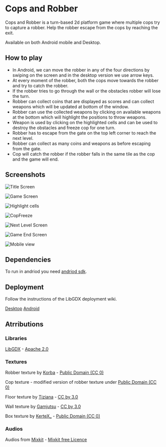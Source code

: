 # Cops and Robber

Cops and Robber is a turn-based 2d platform game where multiple cops try to capture a robber.
Help the robber escape from the cops by reaching the exit.

Available on both Android mobile and Desktop.

## How to play 

- In Android, we can move the robber in any of the four directions by swiping on the screen and in the desktop version we use arrow keys.
- At every moment of the robber, both the cops move towards the robber and try to catch the robber.
- If the robber tries to go through the wall or the obstacles robber will lose the turn.
- Robber can collect coins that are displayed as scores and can collect weapons which will be updated at bottom of the window.
- Robber can use the collected weapons by clicking on available weapons at the bottom which will highlight the positions to throw weapons.
- Weapon is used by clicking on the highlighted cells and can be used to destroy the obstacles and freeze cop for one turn.
- Robber has to escape from the gate on the top left corner to reach the next level.
- Robber can collect as many coins and weapons as before escaping from the gate.
- Cop will catch the robber if the robber falls in the same tile as the cop and the game will end.

## Screenshots

![Title Screen](https://github.com/AmithaLingala/cops-n-robbers/blob/main/Screenshots/TitleScreen.png)

![Game Screen](https://github.com/AmithaLingala/cops-n-robbers/blob/main/Screenshots/GameScreen.png)

![Highlight cells](https://github.com/AmithaLingala/cops-n-robbers/blob/main/Screenshots/HghLight.png)

![CopFreeze](https://github.com/AmithaLingala/cops-n-robbers/blob/main/Screenshots/CopFreeze.png)

![Next Level Screen](https://github.com/AmithaLingala/cops-n-robbers/blob/main/Screenshots/NextLevelScreen.png)

![Game End Screen](https://github.com/AmithaLingala/cops-n-robbers/blob/main/Screenshots/EndScreen.png)

![Mobile view](https://github.com/AmithaLingala/cops-n-robbers/blob/main/Screenshots/mobile.png)




## Dependencies

To run in andriod you need [andriod sdk](https://developer.android.com/studio/#command-tools).

## Deployment

Follow the instructions of the LibGDX deployment wiki.

[Desktop](https://crykn.github.io/wiki/deploying-your-application#deploy-to-windowslinuxmac-os-x)
[Android](https://crykn.github.io/wiki/deploying-your-application#deploy-to-android)

## Atrributions

### Libraries

[LibGDX](https://libgdx.com/) - [Apache 2.0](https://www.apache.org/licenses/LICENSE-2.0.html)

### Textures

Robber texture by [Korba](https://opengameart.org/users/korba%E2%84%A2) - [Public Domain (CC 0)](https://creativecommons.org/publicdomain/zero/1.0/)

Cop texture - modified version of robber texture under [Public Domain (CC 0)](https://creativecommons.org/publicdomain/zero/1.0/)

Floor texture by [Tiziana](http://www.unbruco.it/offcircle/index_en.html) - [CC by 3.0](https://creativecommons.org/licenses/by/3.0/)

Wall texture by [Gamjutsu](https://opengameart.org/users/gamjutsu) - [CC by 3.0](https://creativecommons.org/licenses/by/3.0/)

Box texture by [KerteX_](https://opengameart.org/users/kertex-0) - [Public Domain (CC 0)](https://creativecommons.org/publicdomain/zero/1.0/)

### Audios 

Audios from  [Mixkit](https://mixkit.co/free-sound-effects/game/) - [Mixkit free Licence](https://mixkit.co/license/#sfxFree)

